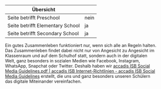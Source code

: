 | Übersicht | |
| --- | --- |
| Seite betrifft Preschool | nein |
| Seite betrifft Elementary School | ja |
| Seite betrifft Secondary School | ja |

Ein gutes Zusammenleben funktioniert nur, wenn sich alle an Regeln halten. Das Zusammenleben findet dabei nicht nur von Angesicht zu Angesicht im Klassenraum und auf dem Schulhof statt, sondern auch in der digitalen Welt, ganz besonders in sozialen Medien wie Facebook, Instagram, WhatsApp, Snapchat oder Twitter. Deshalb haben wir [accadis ISB Social Media Guidelines.pdf | accadis ISB Internet-Richtlinien - accadis ISB Social Media Guidelines](/de/images/7/74/Accadis_ISB_Internet-Richtlinien_-_accadis_ISB_Social_Media_Guidelines.pdf "accadis ISB Internet-Richtlinien - accadis ISB Social Media Guidelines.pdf") erstellt, die uns und ganz besonders unseren Schülern das digitale Miteinander vereinfachen.